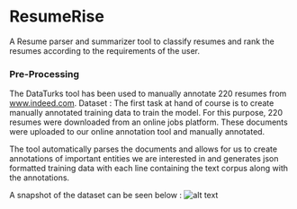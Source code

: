 # ResumeRise
  A Resume parser and summarizer tool to classify resumes and rank the resumes according to the requirements of the user.
  
  ### Pre-Processing
  The DataTurks tool has been used to manually annotate 220 resumes from www.indeed.com.
  Dataset :
    The first task at hand of course is to create manually annotated training data to train the model. For this purpose, 220       resumes were downloaded from an online jobs platform. These documents were uploaded to our online annotation tool and           manually annotated.

   The tool automatically parses the documents and allows for us to create annotations of important entities we are interested    in and generates json formatted training data with each line containing the text corpus along with the annotations.

   A snapshot of the dataset can be seen below :
   ![alt text](https://github.com/ManishShettyM/ResumeRise/Utils/dataturks.png)




